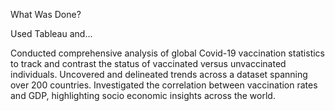 What Was Done?

Used Tableau and...

Conducted comprehensive analysis of global Covid-19 vaccination statistics to track and contrast the status of vaccinated versus unvaccinated individuals. 
Uncovered and delineated trends across a dataset spanning over 200 countries.
Investigated the correlation between vaccination rates and GDP, highlighting socio economic insights across the world.
